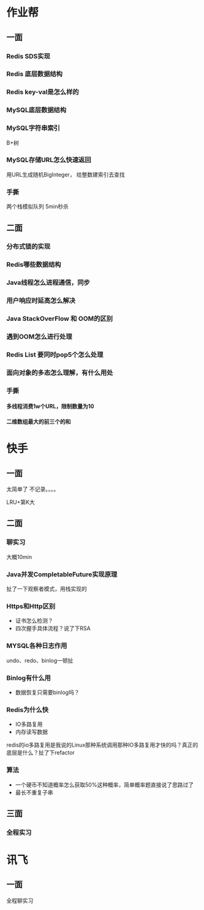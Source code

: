 # 作业帮

## 一面

### Redis SDS实现

### Redis 底层数据结构

### Redis key-val是怎么样的

### MySQL底层数据结构

### MySQL字符串索引

B+树

### MySQL存储URL怎么快速返回

用URL生成随机BigInteger， 给整数建索引去查找

### 手撕

两个栈模拟队列 5min秒杀

## 二面

### 分布式锁的实现

### Redis哪些数据结构

### Java线程怎么进程通信，同步

### 用户响应时延高怎么解决

### Java StackOverFlow 和 OOM的区别

### 遇到OOM怎么进行处理

### Redis List 要同时pop5个怎么处理

### 面向对象的多态怎么理解，有什么用处



### 手撕

#### 多线程消费1w个URL，限制数量为10

#### 二维数组最大的前三个的和

# 快手

## 一面

太简单了 不记录。。。。

LRU+第K大

## 二面

### 聊实习

大概10min

### Java并发CompletableFuture实现原理

扯了一下观察者模式，用栈实现的

### Https和Http区别

- 证书怎么检测？
- 四次握手具体流程？说了下RSA

### MYSQL各种日志作用

undo、redo、binlog一顿扯

### Binlog有什么用

- 数据恢复只需要binlog吗？

### Redis为什么快

- IO多路复用
- 内存读写数据

redis的io多路复用是我说的Linux那种系统调用那种IO多路复用才快的吗？真正的底层是什么？扯了下refactor

### 算法

- 一个硬币不知道概率怎么获取50%这种概率，简单概率题直接说了思路过了
- 最长不重复子串

## 三面

### 全程实习

# 讯飞

## 一面

全程聊实习
